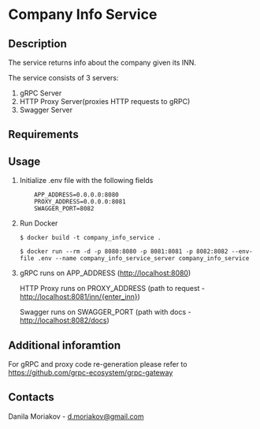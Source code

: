 # Company Info Service

## Description

The service returns info about the company given its INN.

The service consists of 3 servers:

1. gRPC Server
2. HTTP Proxy Server(proxies HTTP requests to gRPC)
3. Swagger Server

## Requirements

## Usage

1. Initialize .env file with the following fields

    ```dotenv
        APP_ADDRESS=0.0.0.0:8080
        PROXY_ADDRESS=0.0.0.0:8081
        SWAGGER_PORT=8082
    ```

2. Run Docker

    `` $ docker build -t company_info_service . ``

    `` $ docker run --rm -d -p 8080:8080 -p 8081:8081 -p 8082:8082 --env-file .env --name company_info_service_server company_info_service ``

3. gRPC runs on APP_ADDRESS (<http://localhost:8080>)

   HTTP Proxy runs on PROXY_ADDRESS (path to request - <http://localhost:8081/inn/{enter_inn}>)

   Swagger runs on SWAGGER_PORT (path with docs - <http://localhost:8082/docs>)

## Additional inforamtion

For gRPC and proxy code re-generation please refer to <https://github.com/grpc-ecosystem/grpc-gateway>

## Contacts

Danila Moriakov - d.moriakov@gmail.com
